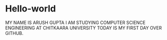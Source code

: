 # Hello-world
MY NAME IS ARUSH GUPTA
I AM STUDYING COMPUTER SCIENCE ENGINEERING AT CHITKAARA UNIVERSITY 
TODAY IS MY FIRST DAY OVER GITHUB. 
